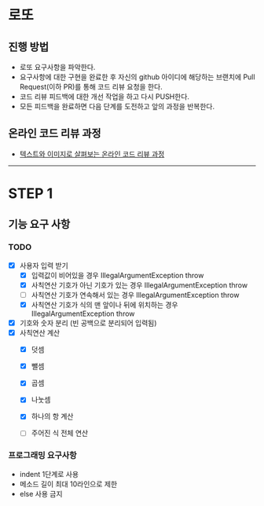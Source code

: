 # 로또
## 진행 방법
* 로또 요구사항을 파악한다.
* 요구사항에 대한 구현을 완료한 후 자신의 github 아이디에 해당하는 브랜치에 Pull Request(이하 PR)를 통해 코드 리뷰 요청을 한다.
* 코드 리뷰 피드백에 대한 개선 작업을 하고 다시 PUSH한다.
* 모든 피드백을 완료하면 다음 단계를 도전하고 앞의 과정을 반복한다.

## 온라인 코드 리뷰 과정
* [텍스트와 이미지로 살펴보는 온라인 코드 리뷰 과정](https://github.com/next-step/nextstep-docs/tree/master/codereview)

------
# STEP 1
## 기능 요구 사항
### TODO
* [X] 사용자 입력 받기
  * [X] 입력값이 비어있을 경우 IllegalArgumentException throw
  * [X] 사칙연산 기호가 아닌 기호가 있는 경우 IllegalArgumentException throw
  * [ ] 사칙연산 기호가 연속해서 있는 경우 IllegalArgumentException throw
  * [X] 사칙연산 기호가 식의 맨 앞이나 뒤에 위치하는 경우 IllegalArgumentException throw
* [X] 기호와 숫자 분리 (빈 공백으로 분리되어 입력됨)
* [X] 사칙연산 계산
  * [X] 덧셈
  * [X] 뺄셈
  * [X] 곱셈
  * [X] 나눗셈
  * [X] 하나의 항 계산
  * [ ] 주어진 식 전체 연산


### 프로그래밍 요구사항
- indent 1단계로 사용
- 메소드 길이 최대 10라인으로 제한
- else 사용 금지